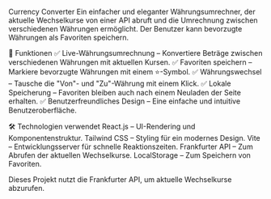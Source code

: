 Currency Converter
Ein einfacher und eleganter Währungsumrechner, der aktuelle Wechselkurse von einer API abruft und die Umrechnung zwischen verschiedenen Währungen ermöglicht. Der Benutzer kann bevorzugte Währungen als Favoriten speichern.


📌 Funktionen
✅ Live-Währungsumrechnung – Konvertiere Beträge zwischen verschiedenen Währungen mit aktuellen Kursen.
✅ Favoriten speichern – Markiere bevorzugte Währungen mit einem ⭐-Symbol.
✅ Währungswechsel – Tausche die "Von"- und "Zu"-Währung mit einem Klick.
✅ Lokale Speicherung – Favoriten bleiben auch nach einem Neuladen der Seite erhalten.
✅ Benutzerfreundliches Design – Eine einfache und intuitive Benutzeroberfläche.

🛠️ Technologien verwendet
React.js – UI-Rendering und Komponentenstruktur.
Tailwind CSS – Styling für ein modernes Design.
Vite – Entwicklungsserver für schnelle Reaktionszeiten.
Frankfurter API – Zum Abrufen der aktuellen Wechselkurse.
LocalStorage – Zum Speichern von Favoriten.


Dieses Projekt nutzt die Frankfurter API, um aktuelle Wechselkurse abzurufen.
